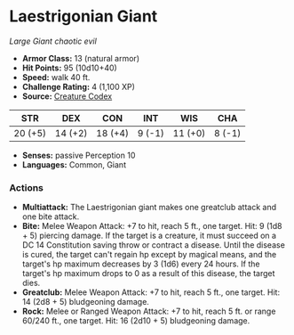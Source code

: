 # Laestrigonian Giant

*Large* *Giant* *chaotic evil*

- **Armor Class:** 13 (natural armor)
- **Hit Points:** 95 (10d10+40)
- **Speed:** walk 40 ft.
- **Challenge Rating:** 4 (1,100 XP)
- **Source:** [Creature Codex](https://koboldpress.com/kpstore/product/creature-codex-for-5th-edition-dnd/)

| STR | DEX | CON | INT | WIS | CHA |
| --- | --- | --- | --- | --- | --- |
| 20 (+5) | 14 (+2) | 18 (+4) | 9 (-1) | 11 (+0) | 8 (-1) |

- **Senses:** passive Perception 10
- **Languages:** Common, Giant
### Actions
- **Multiattack:** The Laestrigonian giant makes one greatclub attack and one bite attack.
- **Bite:** Melee Weapon Attack: +7 to hit, reach 5 ft., one target. Hit: 9 (1d8 + 5) piercing damage. If the target is a creature, it must succeed on a DC 14 Constitution saving throw or contract a disease. Until the disease is cured, the target can't regain hp except by magical means, and the target's hp maximum decreases by 3 (1d6) every 24 hours. If the target's hp maximum drops to 0 as a result of this disease, the target dies.
- **Greatclub:** Melee Weapon Attack: +7 to hit, reach 5 ft., one target. Hit: 14 (2d8 + 5) bludgeoning damage.
- **Rock:** Melee or Ranged Weapon Attack: +7 to hit, reach 5 ft. or range 60/240 ft., one target. Hit: 16 (2d10 + 5) bludgeoning damage.
